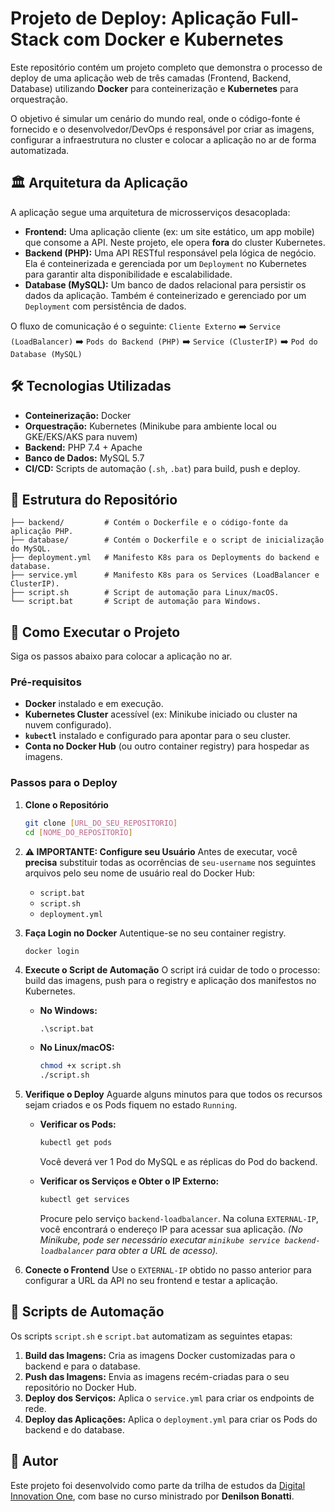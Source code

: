 # Projeto de Deploy: Aplicação Full-Stack com Docker e Kubernetes

Este repositório contém um projeto completo que demonstra o processo de deploy de uma aplicação web de três camadas (Frontend, Backend, Database) utilizando **Docker** para conteinerização e **Kubernetes** para orquestração.

O objetivo é simular um cenário do mundo real, onde o código-fonte é fornecido e o desenvolvedor/DevOps é responsável por criar as imagens, configurar a infraestrutura no cluster e colocar a aplicação no ar de forma automatizada.

## 🏛️ Arquitetura da Aplicação

A aplicação segue uma arquitetura de microsserviços desacoplada:

* **Frontend:** Uma aplicação cliente (ex: um site estático, um app mobile) que consome a API. Neste projeto, ele opera **fora** do cluster Kubernetes.
* **Backend (PHP):** Uma API RESTful responsável pela lógica de negócio. Ela é conteinerizada e gerenciada por um `Deployment` no Kubernetes para garantir alta disponibilidade e escalabilidade.
* **Database (MySQL):** Um banco de dados relacional para persistir os dados da aplicação. Também é conteinerizado e gerenciado por um `Deployment` com persistência de dados.

O fluxo de comunicação é o seguinte:
`Cliente Externo` ➡️ `Service (LoadBalancer)` ➡️ `Pods do Backend (PHP)` ➡️ `Service (ClusterIP)` ➡️ `Pod do Database (MySQL)`

## 🛠️ Tecnologias Utilizadas

* **Conteinerização:** Docker
* **Orquestração:** Kubernetes (Minikube para ambiente local ou GKE/EKS/AKS para nuvem)
* **Backend:** PHP 7.4 + Apache
* **Banco de Dados:** MySQL 5.7
* **CI/CD:** Scripts de automação (`.sh`, `.bat`) para build, push e deploy.

## 📂 Estrutura do Repositório

```
├── backend/         # Contém o Dockerfile e o código-fonte da aplicação PHP. 
├── database/        # Contém o Dockerfile e o script de inicialização do MySQL. 
├── deployment.yml   # Manifesto K8s para os Deployments do backend e database. 
├── service.yml      # Manifesto K8s para os Services (LoadBalancer e ClusterIP). 
├── script.sh        # Script de automação para Linux/macOS. 
└── script.bat       # Script de automação para Windows. 
```

## 🚀 Como Executar o Projeto

Siga os passos abaixo para colocar a aplicação no ar.

### Pré-requisitos

* **Docker** instalado e em execução.
* **Kubernetes Cluster** acessível (ex: Minikube iniciado ou cluster na nuvem configurado).
* **`kubectl`** instalado e configurado para apontar para o seu cluster.
* **Conta no Docker Hub** (ou outro container registry) para hospedar as imagens.

### Passos para o Deploy

1.  **Clone o Repositório**
    ```bash
    git clone [URL_DO_SEU_REPOSITORIO]
    cd [NOME_DO_REPOSITORIO]
    ```

2.  **⚠️ IMPORTANTE: Configure seu Usuário**
    Antes de executar, você **precisa** substituir todas as ocorrências de `seu-username` nos seguintes arquivos pelo seu nome de usuário real do Docker Hub:
    * `script.bat`
    * `script.sh`
    * `deployment.yml`

3.  **Faça Login no Docker**
    Autentique-se no seu container registry.
    ```bash
    docker login
    ```

4.  **Execute o Script de Automação**
    O script irá cuidar de todo o processo: build das imagens, push para o registry e aplicação dos manifestos no Kubernetes.

    * **No Windows:**
        ```batch
        .\script.bat
        ```
    * **No Linux/macOS:**
        ```bash
        chmod +x script.sh
        ./script.sh
        ```

5.  **Verifique o Deploy**
    Aguarde alguns minutos para que todos os recursos sejam criados e os Pods fiquem no estado `Running`.

    * **Verificar os Pods:**
        ```bash
        kubectl get pods
        ```
        Você deverá ver 1 Pod do MySQL e as réplicas do Pod do backend.

    * **Verificar os Serviços e Obter o IP Externo:**
        ```bash
        kubectl get services
        ```
        Procure pelo serviço `backend-loadbalancer`. Na coluna `EXTERNAL-IP`, você encontrará o endereço IP para acessar sua aplicação.
        *(No Minikube, pode ser necessário executar `minikube service backend-loadbalancer` para obter a URL de acesso).*

6.  **Conecte o Frontend**
    Use o `EXTERNAL-IP` obtido no passo anterior para configurar a URL da API no seu frontend e testar a aplicação.

## 📜 Scripts de Automação

Os scripts `script.sh` e `script.bat` automatizam as seguintes etapas:
1.  **Build das Imagens:** Cria as imagens Docker customizadas para o backend e para o database.
2.  **Push das Imagens:** Envia as imagens recém-criadas para o seu repositório no Docker Hub.
3.  **Deploy dos Serviços:** Aplica o `service.yml` para criar os endpoints de rede.
4.  **Deploy das Aplicações:** Aplica o `deployment.yml` para criar os Pods do backend e do database.

## 👤 Autor

Este projeto foi desenvolvido como parte da trilha de estudos da [Digital Innovation One](https://www.dio.me/), com base no curso ministrado por **Denilson Bonatti**.